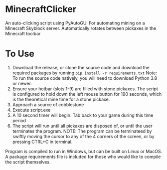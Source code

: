 # MinecraftClicker
An auto-clicking script using PyAutoGUI
For automating mining on a Minecraft Skyblock server. 
Automatically rotates between pickaxes in the Minecraft toolbar

# To Use
1) Download the release, or clone the source code and download the required packages by running `pip install -r requirements.txt`
  Note: To run the source code natively, you will need to download Python 3.8 or newer. 
2) Ensure your hotbar (slots 1-9) are filled with stone pickaxes. The script is configured to hold down the left mouse button for 190 seconds, which is the theoretical mine time for a stone pickaxe. 
4) Approach a source of cobblestone
5) Execute script.exe
6) A 10 second timer will begin. Tab back to your game during this time period
7) The script will run until all pickaxes are disposed of, or until the user terminates the program. 
NOTE: The program can be terminateed by swiftly moving the cursor to any of the 4 corners of the screen, or by pressing CTRL+C in terminal. 

Program is compiled to run in Windows, but can be built on Linux or MacOS. A package requirements file is included for those who would like to compile the script themselves. 
